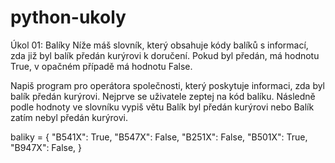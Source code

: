 # python-ukoly
Úkol 01: Balíky
Níže máš slovník, který obsahuje kódy balíků s informací, zda již byl balík předán kurýrovi k doručení. Pokud byl předán, má hodnotu True, v opačném případě má hodnotu False.

Napiš program pro operátora společnosti, který poskytuje informaci, zda byl balík předán kurýrovi. Nejprve se uživatele zeptej na kód balíku. Následně podle hodnoty ve slovníku vypiš větu Balík byl předán kurýrovi nebo Balík zatím nebyl předán kurýrovi.

baliky = {
    "B541X": True,
    "B547X": False,
    "B251X": False,
    "B501X": True,
    "B947X": False,
}